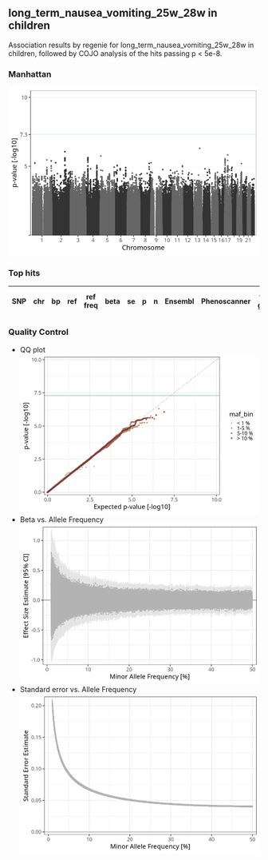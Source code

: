 ## long_term_nausea_vomiting_25w_28w in children
Association results by regenie for long_term_nausea_vomiting_25w_28w in children, followed by COJO analysis of the hits passing p < 5e-8.
### Manhattan
![](figures/pop_children_pheno_long_term_nausea_vomiting_25w_28w_mh.png)
### Top hits
| SNP | chr | bp | ref | ref freq | beta | se | p | n | Ensembl | Phenoscanner | freq geno | b joint | b joint se | p joint | ld r |
| --- | --- | -- | --- | -------- | ---- | -- | - | - | ------- | ------------ | --------- | ------- | ---------- | ------- | ---- |
### Quality Control
- QQ plot
![](figures/pop_children_pheno_long_term_nausea_vomiting_25w_28w_qq.png)
- Beta vs. Allele Frequency
![](figures/pop_children_pheno_long_term_nausea_vomiting_25w_28w_beta_af.png)
- Standard error vs. Allele Frequency
![](figures/pop_children_pheno_long_term_nausea_vomiting_25w_28w_se_af.png)
